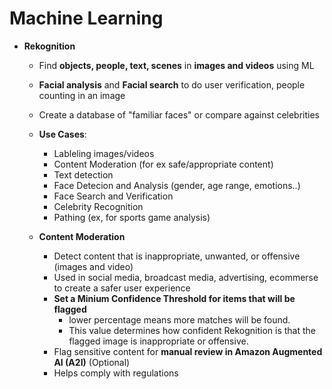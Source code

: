 # Machine Learning

- **Rekognition**
    - Find **objects, people, text, scenes** in **images and videos** using ML
    - **Facial analysis** and **Facial search** to do user verification, people counting in an image
    - Create a database of "familiar faces" or compare against celebrities
    - **Use Cases**: 
        -   Lableling images/videos
        -   Content Moderation (for ex safe/appropriate content)
        -   Text detection
        -   Face Detecion and Analysis (gender, age range, emotions..)
        -   Face Search and Verification
        -   Celebrity Recognition
        -   Pathing (ex, for sports game analysis)

    - **Content Moderation**
        - Detect content that is inappropriate, unwanted, or offensive (images and video)
        - Used in social media, broadcast media, advertising, ecommerse to create a safer user experience
        - **Set a Minium Confidence Threshold for items that will be flagged**
            - lower percentage means more matches will be found.
            - This value determines how confident Rekognition is that the flagged image is inappropriate or offensive.
        - Flag sensitive content for **manual review in Amazon Augmented AI (A2I)** (Optional)
        - Helps comply with regulations